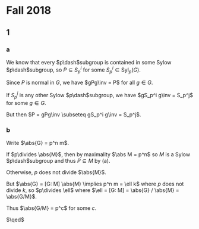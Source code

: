 # Fall 2018

## 1

### a

We know that every $p\dash$subgroup is contained in some Sylow $p\dash$subgroup, so $P \subseteq S_p^i$ for some $S_p^i \in \mathrm{Syl}_p(G)$.

Since $P$ is normal in $G$, we have $gPg\inv = P$ for all $g\in G$.

If $S_p^j$ is any other Sylow $p\dash$subgroup, we have $gS_p^i g\inv = S_p^j$ for some $g\in G$.

But then $P = gPg\inv \subseteq gS_p^i g\inv = S_p^j$.

### b

Write $\abs{G} = p^n m$.

If $p\divides \abs{M}$, then by maximality $\abs M = p^n$ so $M$ is a Sylow $p\dash$subgroup and thus $P \subseteq M$ by (a).

Otherwise, $p$ does not divide $\abs{M}$.

But $\abs{G} = [G: M] \abs{M} \implies p^n m = \ell k$ where $p$ does not divide $k$, so $p\divides \ell$ where $\ell = [G: M] = \abs{G} / \abs{M} = \abs{G/M}$.

Thus $\abs{G/M} = p^c$ for some $c$.

$\qed$